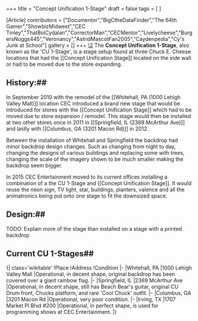 +++
title = "Concept Unification 1-Stage"
draft = false
tags = [ ]

[Article]
contributors = ["Documentor","BigCtheDataFinder","The 64th Gamer","ShowbizMidwest","CEC Tinley","ThatBoiCydalan","CorrectorMan","CECMentor","Livelycheese","BurgersNuggs445","Veronancy","AstridMascotFan2005","Caydenpedia","Cy's Junk at School"]
gallery = []
+++
[\2](\1)
The **Concept Unification 1-Stage**, also known as the 'CU 1-Stage', is a stage setup found at three Chuck E. Cheese locations that had the [[Concept Unification Stage]] located on the side wall or had to be moved due to the store expanding. 

## History:## 
In September 2010 with the remodel of the [[Whitehall, PA (1000 Lehigh Valley Mall)]] location CEC introduced a brand new stage that would be introduced for stores with the [[Concept Unification Stage]] which had to be moved due to store expansion / remodel. This stage would then be installed at two other stores once in 2011 in [[Springfield, IL (2369 McArthur Ave)]] and lastly with [[Columbus, GA (3201 Macon Rd)]] in 2012. 

Between the installation of Whitehall and Springfield the backdrop had minor backdrop design changes. Such as changing from night to day, changing the designs of various buildings and replacing some with trees, changing the scale of the imagery shown to be much smaller making the backdrop seem bigger. 

In 2015 CEC Entertainment moved to its current offices installing a combination of a the CU 1-Stage and [[Concept Unification Stage]]. It would reuse the neon sign, TV light, star, buildings, planters, valence and all the animatronics being put onto one stage to fit the downsized space. 

## Design:## 
TODO: Explain more of the stage than installed on a stage with a printed backdrop
## Current CU 1-Stages## 
{| class='wikitable'
!Place
!Address
!Condition
|-
|Whitehall, PA
|1000 Lehigh Valley Mall
|Operational, in decent shape, original backdrop has been covered over a giant rainbow flag.
|-
|Springfield, IL
|2369 McArthur Ave
|Operational, in decent shape, still has Beach Bear's guitar, original CU Drum front, Chucks platform, and rare 'Cool Chuck' outfit.
|-
|Columbus, GA
|3201 Macon Rd
|Operational, very poor condition.
|-
|Irving, TX
|1707 Market Pl Blvd #200
|Operational, in perfect shape, is used for programming shows at CEC Entertainment.
|}